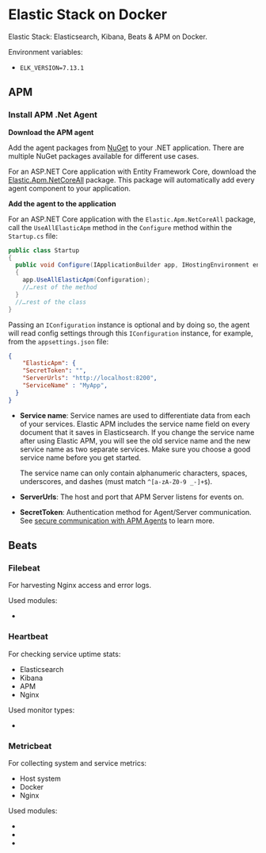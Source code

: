 # Elastic Stack on Docker

Elastic Stack: Elasticsearch, Kibana, Beats & APM on Docker.

Environment variables:

* `ELK_VERSION=7.13.1`

## APM

### Install APM .Net Agent

[ref]: https://www.elastic.co/guide/en/apm/agent/dotnet/current/index.html
[Quick start guide]: https://www.elastic.co/guide/en/apm/get-started/current/install-and-run.html

**Download the APM agent**

Add the agent packages from [NuGet](https://www.nuget.org/packages?q=Elastic.apm) to your .NET application. There are multiple NuGet packages available for different use cases.

For an ASP.NET Core application with Entity Framework Core, download the [Elastic.Apm.NetCoreAll](https://www.nuget.org/packages/Elastic.Apm.NetCoreAll) package. This package will automatically add every agent component to your application.

**Add the agent to the application**

For an ASP.NET Core application with the `Elastic.Apm.NetCoreAll` package, call the `UseAllElasticApm` method in the `Configure` method within the `Startup.cs` file:

```c#
public class Startup
{
  public void Configure(IApplicationBuilder app, IHostingEnvironment env)
  {
    app.UseAllElasticApm(Configuration);
    //…rest of the method
  }
  //…rest of the class
}
```

Passing an `IConfiguration` instance is optional and by doing so, the agent will read config settings through this `IConfiguration` instance, for example, from the `appsettings.json` file:

```json
{
    "ElasticApm": {
    "SecretToken": "",
    "ServerUrls": "http://localhost:8200",
    "ServiceName" : "MyApp",
  }
}
```

- **Service name**: Service names are used to differentiate data from each of your services. Elastic APM includes the service name field on every document that it saves in Elasticsearch. If you change the service name after using Elastic APM, you will see the old service name and the new service name as two separate services. Make sure you choose a good service name before you get started.

  The service name can only contain alphanumeric characters, spaces, underscores, and dashes (must match `^[a-zA-Z0-9 _-]+$`).

- **ServerUrls**: The host and port that APM Server listens for events on.

- **SecretToken**: Authentication method for Agent/Server communication. See [secure communication with APM Agents](https://www.elastic.co/guide/en/apm/server/7.13/secure-communication-agents.html) to learn more.

## Beats

### Filebeat

For harvesting Nginx access and error logs.

Used modules:

* [nginx]: https://www.elastic.co/guide/en/beats/filebeat/7.13/filebeat-module-nginx.html

### Heartbeat

For checking service uptime stats:

* Elasticsearch
* Kibana
* APM
* Nginx

Used monitor types:

- [tcp]: https://www.elastic.co/guide/en/beats/heartbeat/current/monitor-tcp-options.html

### Metricbeat

For collecting system and service metrics:

* Host system
* Docker
* Nginx

Used modules:

* [system]: https://www.elastic.co/guide/en/beats/metricbeat/7.13/metricbeat-module-system.html
* [docker]: https://www.elastic.co/guide/en/beats/metricbeat/7.13/metricbeat-module-docker.html
* [nginx]: https://www.elastic.co/guide/en/beats/metricbeat/7.13/metricbeat-module-nginx.html

